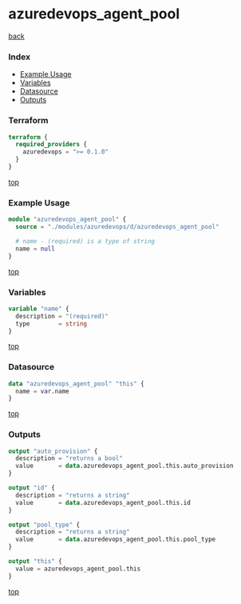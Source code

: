 # azuredevops_agent_pool

[back](../azuredevops.md)

### Index

- [Example Usage](#example-usage)
- [Variables](#variables)
- [Datasource](#datasource)
- [Outputs](#outputs)

### Terraform

```terraform
terraform {
  required_providers {
    azuredevops = ">= 0.1.0"
  }
}
```

[top](#index)

### Example Usage

```terraform
module "azuredevops_agent_pool" {
  source = "./modules/azuredevops/d/azuredevops_agent_pool"

  # name - (required) is a type of string
  name = null
}
```

[top](#index)

### Variables

```terraform
variable "name" {
  description = "(required)"
  type        = string
}
```

[top](#index)

### Datasource

```terraform
data "azuredevops_agent_pool" "this" {
  name = var.name
}
```

[top](#index)

### Outputs

```terraform
output "auto_provision" {
  description = "returns a bool"
  value       = data.azuredevops_agent_pool.this.auto_provision
}

output "id" {
  description = "returns a string"
  value       = data.azuredevops_agent_pool.this.id
}

output "pool_type" {
  description = "returns a string"
  value       = data.azuredevops_agent_pool.this.pool_type
}

output "this" {
  value = azuredevops_agent_pool.this
}
```

[top](#index)